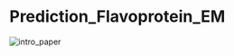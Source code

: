 # Prediction_Flavoprotein_EM

![intro_paper](https://user-images.githubusercontent.com/61013653/160860307-e7d8d9bb-0087-4211-86b9-be2bd0a24e79.png)
